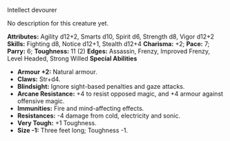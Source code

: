Intellect devourer

No description for this creature yet.

**Attributes:** Agility d12+2, Smarts d10, Spirit d6, Strength d8, Vigor
d12+2
**Skills:** Fighting d8, Notice d12+1, Stealth d12+4
**Charisma:** +2; **Pace:** 7; **Parry:** 6; **Toughness:** 11 (2)
**Edges:** Assassin, Frenzy, Improved Frenzy, Level Headed, Strong
Willed
**Special Abilities**
- **Armour +2:** Natural armour.
- **Claws:** Str+d4.
- **Blindsight:** Ignore sight-based penalties and gaze attacks.
- **Arcane Resistance:** +4 to resist opposed magic, and +4 armour
against offensive magic.
- **Immunities:** Fire and mind-affecting effects.
- **Resistances:** -4 damage from cold, electricity and sonic.
- **Very Tough:** +1 Toughness.
- **Size -1:** Three feet long; Toughness -1.

